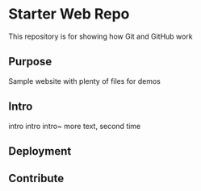 # Starter Web Repo

This repository is for showing how Git and GitHub work

## Purpose

Sample website with plenty of files for demos

## Intro 
intro intro intro~
more text, second time

## Deployment

## Contribute 